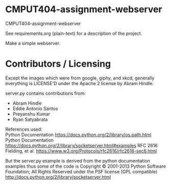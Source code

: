 CMPUT404-assignment-webserver
=============================

CMPUT404-assignment-webserver

See requirements.org (plain-text) for a description of the project.

Make a simple webserver.

Contributors / Licensing
========================

Except the images which were from google, giphy, and xkcd,
generally everything is LICENSE'D under the Apache 2 license by Abram Hindle.

server.py contains contributions from:

* Abram Hindle
* Eddie Antonio Santos
* Preyanshu Kumar
* Ryan Satyabrata
  
References used:  
Python Documentation https://docs.python.org/2/library/os.path.html  
Python Documentation https://docs.python.org/2/library/socketserver.html#examples
RFC 2616 Fielding, et al. https://www.w3.org/Protocols/rfc2616/rfc2616-sec6.html  
  
But the server.py example is derived from the python documentation
examples thus some of the code is Copyright © 2001-2013 Python
Software Foundation; All Rights Reserved under the PSF license (GPL
compatible) http://docs.python.org/2/library/socketserver.html


